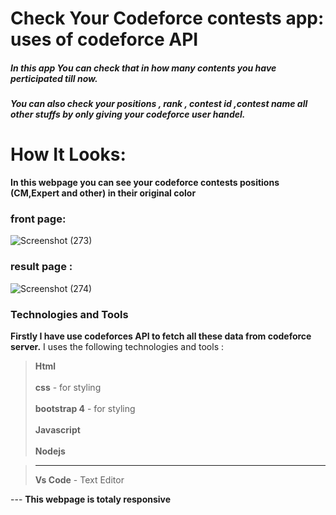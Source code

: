 # Check Your Codeforce contests app: uses of codeforce API
 ##### In this app You can check that in how many contents you have perticipated till now.
 ##### You can also check your positions , rank , contest id ,contest name all other stuffs by only giving your codeforce user handel.
 
# How It Looks:  
**In this webpage you can see your codeforce contests positions (CM,Expert and other) in their original color**

### front page: 

![Screenshot (273)](https://user-images.githubusercontent.com/50637985/103981618-2dd19e80-51a8-11eb-8807-c600e6f2119a.png)


### result page :
![Screenshot (274)](https://user-images.githubusercontent.com/50637985/103981700-5bb6e300-51a8-11eb-9d8d-0dd7aafcda23.png)


### Technologies and Tools
 **Firstly I have use codeforces API to fetch all these data from codeforce server.**
I uses the following technologies and tools :
 > **Html**      <br/>  
 > **css** - for styling  <br/>  
 > **bootstrap 4** - for styling  <br/>  
 > **Javascript**   <br/>  
 > **Nodejs**  
 
 >****
 >**Vs Code** - Text Editor
 
 --- **This webpage is totaly responsive** 

   
